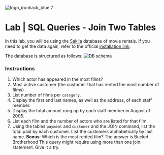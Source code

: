 ![logo_ironhack_blue 7](https://user-images.githubusercontent.com/23629340/40541063-a07a0a8a-601a-11e8-91b5-2f13e4e6b441.png)

# Lab | SQL Queries - Join Two Tables

In this lab, you will be using the [Sakila](https://dev.mysql.com/doc/sakila/en/) database of movie rentals. If you need to get the data again, refer to the official [installation link](https://dev.mysql.com/doc/sakila/en/sakila-installation.html).

The database is structured as follows:
![DB schema](https://education-team-2020.s3-eu-west-1.amazonaws.com/data-analytics/database-sakila-schema.png)

### Instructions

1. Which actor has appeared in the most films?
2. Most active customer (the customer that has rented the most number of films)
3. List number of films per `category`.
4. Display the first and last names, as well as the address, of each staff member.
5. Display the total amount rung up by each staff member in August of 2005.
6. List each film and the number of actors who are listed for that film.
7. Using the tables `payment` and `customer` and the JOIN command, list the total paid by each customer. List the customers alphabetically by last name.
**Bonus**: Which is the most rented film?
The answer is Bucket Brotherhood
This query might require using more than one join statement. Give it a try.
